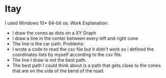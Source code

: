 # Itay
I used Windows 10* 64-bit os.
Work Explanation:
* I draw the cones as dots on a XY Graph
* I draw a line in the center between every left and right cone
* The line is the car path.
Problems:
* I wrote a code to read the csv file but it didn't work so i defined the coordinates lists by myself according to the csv file.
* The line I draw is not the best path.
* The best path I could think about is a path that gets close to the cones that are on the side of the bend of the road.

